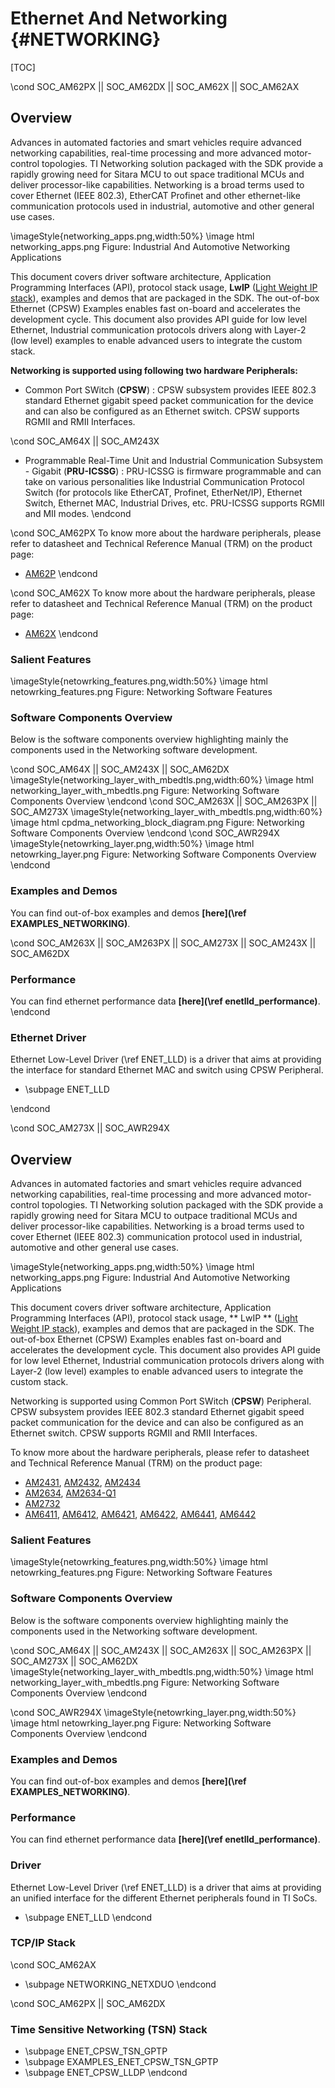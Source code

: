 # Ethernet And Networking {#NETWORKING}

[TOC]

\cond SOC_AM62PX || SOC_AM62DX || SOC_AM62X || SOC_AM62AX

## Overview
Advances in automated factories and smart vehicles require advanced networking capabilities, real-time processing and more advanced motor-control topologies. TI Networking solution packaged with the SDK provide a rapidly growing need for Sitara MCU to out space traditional MCUs and deliver processor-like capabilities. Networking is a broad terms used to cover Ethernet (IEEE 802.3), EtherCAT Profinet and other ethernet-like communication protocols used in industrial, automotive and other general use cases.

  \imageStyle{networking_apps.png,width:50%}
  \image html networking_apps.png Figure: Industrial And Automotive Networking Applications

This document covers driver software architecture, Application Programming Interfaces (API), protocol stack usage, **LwIP** ([Light Weight IP stack](https://savannah.nongnu.org/git/?group=lwip)), examples and demos that are packaged in the SDK. The out-of-box Ethernet (CPSW) Examples enables fast on-board and accelerates the development cycle. This document also provides API guide for low level Ethernet, Industrial communication protocols drivers along with Layer-2 (low level) examples to enable advanced users to integrate the custom stack.

**Networking is supported using following two hardware Peripherals:**
- Common Port SWitch (**CPSW**) : CPSW subsystem provides IEEE 802.3 standard Ethernet gigabit speed packet communication for the device and can also be configured as an Ethernet switch. CPSW supports RGMII and RMII Interfaces.

\cond SOC_AM64X || SOC_AM243X
- Programmable Real-Time Unit and Industrial Communication Subsystem - Gigabit (**PRU-ICSSG**) : PRU-ICSSG is firmware programmable and can take on various personalities like Industrial Communication Protocol Switch (for protocols like EtherCAT, Profinet, EtherNet/IP), Ethernet Switch, Ethernet MAC, Industrial Drives, etc. PRU-ICSSG supports RGMII and MII modes.
\endcond

\cond SOC_AM62PX
To know more about the hardware peripherals, please refer to datasheet and Technical Reference Manual (TRM) on the product page:
- [AM62P](https://www.ti.com/product/AM62P)
\endcond

\cond SOC_AM62X
To know more about the hardware peripherals, please refer to datasheet and Technical Reference Manual (TRM) on the product page:
- [AM62X](https://www.ti.com/product/AM620-Q1)
\endcond

### Salient Features

  \imageStyle{netowrking_features.png,width:50%}
  \image html netowrking_features.png Figure: Networking Software Features

### Software Components Overview

Below is the software components overview highlighting mainly the components used in the Networking software development.

\cond SOC_AM64X || SOC_AM243X  || SOC_AM62DX
  \imageStyle{networking_layer_with_mbedtls.png,width:60%}
  \image html networking_layer_with_mbedtls.png Figure: Networking Software Components Overview
\endcond
\cond SOC_AM263X || SOC_AM263PX || SOC_AM273X
  \imageStyle{networking_layer_with_mbedtls.png,width:60%}
  \image html cpdma_networking_block_diagram.png Figure: Networking Software Components Overview
\endcond
\cond SOC_AWR294X
  \imageStyle{netowrking_layer.png,width:50%}
  \image html netowrking_layer.png Figure: Networking Software Components Overview
\endcond

### Examples and Demos
You can find out-of-box examples and demos **[here](\ref EXAMPLES_NETWORKING)**.

\cond SOC_AM263X || SOC_AM263PX || SOC_AM273X || SOC_AM243X || SOC_AM62DX
### Performance
You can find ethernet performance data **[here](\ref enetlld_performance)**.
\endcond

### Ethernet Driver

Ethernet Low-Level Driver (\ref ENET_LLD) is a driver that aims at providing the interface for standard Ethernet MAC and switch using CPSW Peripheral.
- \subpage ENET_LLD

\endcond

\cond SOC_AM273X || SOC_AWR294X
## Overview
Advances in automated factories and smart vehicles require advanced networking capabilities, real-time processing and more advanced motor-control topologies. TI Networking solution packaged with the SDK provide a rapidly growing need for Sitara MCU to outpace traditional MCUs and deliver processor-like capabilities. Networking is a broad terms used to cover Ethernet (IEEE 802.3) communication protocol used in industrial, automotive and other general use cases.

  \imageStyle{networking_apps.png,width:50%}
  \image html networking_apps.png Figure: Industrial And Automotive Networking Applications

This document covers driver software architecture, Application Programming Interfaces (API), protocol stack usage, ** LwIP ** ([Light Weight IP stack](https://savannah.nongnu.org/git/?group=lwip)), examples and demos that are packaged in the SDK. The out-of-box Ethernet (CPSW) Examples enables fast on-board and accelerates the development cycle. This document also provides API guide for low level Ethernet, Industrial communication protocols drivers along with Layer-2 (low level) examples to enable advanced users to integrate the custom stack.

 Networking is supported using Common Port SWitch (**CPSW**) Peripheral. CPSW subsystem provides IEEE 802.3 standard Ethernet gigabit speed packet communication for the device and can also be configured as an Ethernet switch. CPSW supports RGMII and RMII Interfaces.

To know more about the hardware peripherals, please refer to datasheet and Technical Reference Manual (TRM) on the product page:
- [AM2431](https://www.ti.com/product/AM2431), [AM2432](https://www.ti.com/product/AM2432), [AM2434](https://www.ti.com/product/AM2434)
- [AM2634](https://www.ti.com/product/AM2634), [AM2634-Q1](https://www.ti.com/product/AM2634-Q1)
- [AM2732](https://www.ti.com/product/AM2732)
- [AM6411](https://www.ti.com/product/AM6411), [AM6412](https://www.ti.com/product/AM6412), [AM6421](https://www.ti.com/product/AM6421), [AM6422](https://www.ti.com/product/AM6422), [AM6441](https://www.ti.com/product/AM6441), [AM6442](https://www.ti.com/product/AM6442)

### Salient Features

  \imageStyle{netowrking_features.png,width:50%}
  \image html netowrking_features.png Figure: Networking Software Features

### Software Components Overview

Below is the software components overview highlighting mainly the components used in the Networking software development.

\cond SOC_AM64X || SOC_AM243X || SOC_AM263X || SOC_AM263PX || SOC_AM273X || SOC_AM62DX
  \imageStyle{networking_layer_with_mbedtls.png,width:50%}
  \image html networking_layer_with_mbedtls.png Figure: Networking Software Components Overview
\endcond

\cond SOC_AWR294X
  \imageStyle{netowrking_layer.png,width:50%}
  \image html netowrking_layer.png Figure: Networking Software Components Overview
\endcond

### Examples and Demos
You can find out-of-box examples and demos **[here](\ref EXAMPLES_NETWORKING)**.

### Performance
You can find ethernet performance data **[here](\ref enetlld_performance)**.

### Driver

Ethernet Low-Level Driver (\ref ENET_LLD) is a driver that aims at providing an unified interface for the different Ethernet peripherals found in TI SoCs.
- \subpage ENET_LLD
\endcond


### TCP/IP Stack

\cond SOC_AM62AX
- \subpage NETWORKING_NETXDUO
\endcond

\cond SOC_AM62PX || SOC_AM62DX 
### Time Sensitive Networking (TSN) Stack
- \subpage ENET_CPSW_TSN_GPTP
- \subpage EXAMPLES_ENET_CPSW_TSN_GPTP
- \subpage ENET_CPSW_LLDP
\endcond

